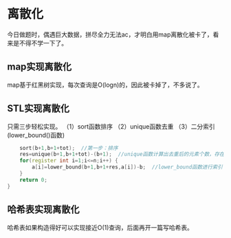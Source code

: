 # 离散化
今日做题时，偶遇巨大数据，拼尽全力无法ac，才明白用map离散化被卡了，看来是不得不学一下了。
## map实现离散化
map基于红黑树实现，每次查询是O(logn)的，因此被卡掉了，不多说了。
## STL实现离散化
只需三步轻松实现。
（1）sort函数排序
（2）unique函数去重
（3）二分索引(lower_bound()函数)
```cpp
	sort(b+1,b+1+tot);  //第一步：排序 
	res=unique(b+1,b+1+tot)-(b+1);  //unique函数计算出去重后的元素个数，存在res中
	for(register int i=1;i<=n;i++) {
		a[i]=lower_bound(b+1,b+1+res,a[i])-b;  //lower_bound函数进行索引 
	}
	return 0;
} 
```
## 哈希表实现离散化
哈希表如果构造得好可以实现接近O(1)查询，后面再开一篇写哈希表。